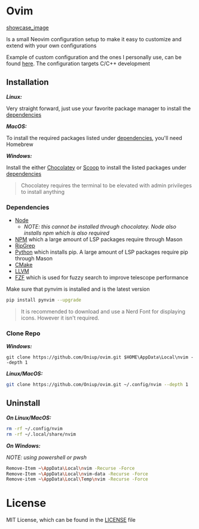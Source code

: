 # Ovim

[showcase_image](./images/showcase.png)

Is a small Neovim configuration setup to make it easy to customize and extend
with your own configurations

Example of custom configuration and the ones I personally use, can be found
[here](https://github.com/Oniup/ovim-config.git). The configuration targets
C/C++ development

## Installation

***Linux:***

Very straight forward, just use your favorite package manager to install the 
[dependencies](#Dependencies)

***MacOS:***

To install the required packages listed under [dependencies](#Dependencies),
you'll need Homebrew

***Windows:***

Install the either [Chocolatey](https://chocolatey.org/) or
[Scoop](https://scoop.sh/) to install the listed packages under
[dependencies](#Dependencies)

> Chocolatey requires the terminal to be elevated with admin privileges to
> install anything

### Dependencies

* [Node](https://nodejs.org/en)
  * *NOTE: this cannot be installed through chocolatey. Node also installs
    npm which is also required*
* [NPM](https://www.npmjs.com/) which a large amount of LSP packages require
  through Mason
* [RipGrep](https://github.com/BurntSushi/ripgrep)
* [Python](https://community.chocolatey.org/packages/python/3.11.4) which
  installs pip. A large amount of LSP packages require pip through Mason
* [CMake](https://cmake.org/)
* [LLVM]()
* [FZF](https://github.com/junegunn/fzf) which is used for fuzzy search to
  improve telescope performance

Make sure that pynvim is installed and is the latest version

```bash
pip install pynvim --upgrade
```

> It is recommended to download and use a Nerd Font for displaying icons. However
> it isn't required.

### Clone Repo

***Windows:***

```
git clone https://github.com/Oniup/ovim.git $HOME\AppData\Local\nvim --depth 1
```

***Linux/MacOS:***

```bash
git clone https://github.com/Oniup/ovim.git ~/.config/nvim --depth 1
```

## Uninstall

***On Linux/MacOS:***

```bash
rm -rf ~/.config/nvim
rm -rf ~/.local/share/nvim
```

***On Windows:***

*NOTE: using powershell or pwsh*

```bash
Remove-Item ~\AppData\Local\nvim -Recurse -Force
Remove-Item ~\AppData\Local\nvim-data -Recurse -Force
Remove-item ~\AppData\Local\Temp\nvim -Recurse -Force
```

# License

MIT License, which can be found in the [LICENSE](./LICENSE) file
